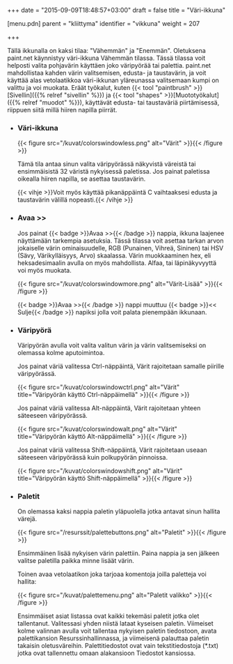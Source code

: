 +++
date = "2015-09-09T18:48:57+03:00"
draft = false
title = "Väri-ikkuna"

[menu.pdn]
    parent = "kliittyma"
    identifier = "vikkuna"
    weight = 207

+++

Tällä ikkunalla on kaksi tilaa: "Vähemmän" ja "Enemmän". Oletuksena paint.net käynnistyy väri-ikkuna Vähemmän tilassa. Tässä tilassa voit helposti
valita pohjavärin käyttäen joko väripyörää tai palettia. paint.net mahdollistaa kahden värin valitsemisen, edusta- ja taustavärin, ja voit käyttää
alas vetolaatikkoa väri-ikkunan yläreunassa valitsemaan kumpi on valittu ja voi muokata. Eräät työkalut, kuten
{{< tool "paintbrush" >}}[Sivellin]({{% relref "sivellin" %}}) ja {{< tool "shapes" >}}[Muototyökalut]({{% relref "muodot" %}}),
käyttävät edusta- tai taustaväriä piirtämisessä, riippuen siitä millä hiiren napilla piirrät.

* ### Väri-ikkuna

    {{< figure src="/kuvat/colorswindowless.png" alt="Värit" >}}{{< /figure >}}

    Tämä tila antaa sinun valita väripyörässä näkyvistä väreistä tai ensimmäisistä 32 väristä nykyisessä paletissa. Jos painat paletissa oikealla
    hiiren napilla, se asettaa taustavärin.

    {{< vihje >}}Voit myös käyttää pikanäppäintä C vaihtaaksesi edusta ja taustavärin välillä nopeasti.{{< /vihje >}}

* ### Avaa >>

    Jos painat {{< badge >}}Avaa >>{{< /badge >}} nappia, ikkuna laajenee näyttämään tarkempia asetuksia. Tässä tilassa voit asettaa tarkan arvon jokaiselle värin
    ominaisuudelle, RGB (Punainen, Vihreä, Sininen) tai HSV (Sävy, Värikylläisyys, Arvo) skaalassa. Värin muokkaaminen hex, eli heksadesimaalin
    avulla on myös mahdollista. Alfaa, tai läpinäkyvyyttä voi myös muokata.

    {{< figure src="/kuvat/colorswindowmore.png" alt="Värit-Lisää" >}}{{< /figure >}}

    {{< badge >}}Avaa >>{{< /badge >}} nappi muuttuu {{< badge >}}<< Sulje{{< /badge >}} napiksi jolla voit palata pienempään ikkunaan.

* ### Väripyörä

    Väripyörän avulla voit valita valitun värin ja värin valitsemiseksi on olemassa kolme aputoimintoa.

    Jos painat väriä valitessa Ctrl-näppäintä, Värit rajoitetaan samalle piirille väripyörässä.

    {{< figure src="/kuvat/colorswindowctrl.png" alt="Värit" title="Väripyörän käyttö Ctrl-näppäimellä" >}}{{< /figure >}}

    Jos painat väriä valitessa Alt-näppäintä, Värit rajoitetaan yhteen säteeseen väripyörässä.

    {{< figure src="/kuvat/colorswindowalt.png" alt="Värit" title="Väripyörän käyttö Alt-näppäimellä" >}}{{< /figure >}}

    Jos painat väriä valitessa Shift-näppäintä, Värit rajoitetaan useaan säteeseen väripyörässä kuin polkupyörän pinnoissa.

    {{< figure src="/kuvat/colorswindowshift.png" alt="Värit" title="Väripyörän käyttö Shift-näppäimellä" >}}{{< /figure >}}

* ### Paletit

    On olemassa kaksi nappia paletin yläpuolella jotka antavat sinun hallita värejä.

    {{< figure src="/resurssit/palettebuttons.png" alt="Paletit" >}}{{< /figure >}}

    Ensimmäinen lisää nykyisen värin palettiin. Paina nappia ja sen jälkeen valitse paletilla paikka minne lisäät värin.

    Toinen avaa vetolaatikon joka tarjoaa komentoja joilla paletteja voi hallita:

    {{< figure src="/kuvat/palettemenu.png" alt="Paletit valikko" >}}{{< /figure >}}

    Ensimmäiset asiat listassa ovat kaikki tekemäsi paletit jotka olet tallentanut. Valitessasi yhden niistä lataat kyseisen paletin. Viimeiset
    kolme valinnan avulla voit tallentaa nykyisen paletin tiedostoon, avata palettikansion Resurssinhallinnassa, ja viimeisenä palauttaa paletin
    takaisin oletusväreihin. Palettitiedostot ovat vain tekstitiedostoja (*.txt) jotka ovat tallennettu omaan alakansioon Tiedostot kansiossa.
